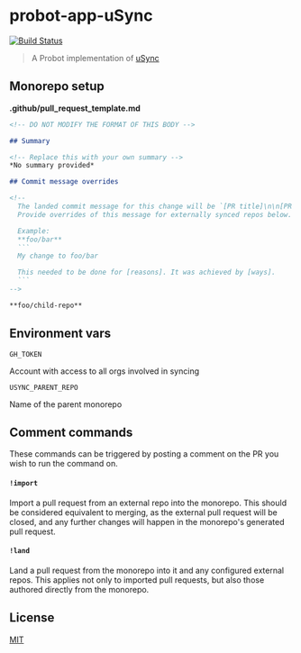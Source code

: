 # probot-app-uSync

[![Build Status](https://badge.buildkite.com/e11ea6abd3bec27ca72ed7c9c437be773d7878dc351ad9f7cd.svg?branch=master)](https://buildkite.com/uberopensource/probot-app-usync)

> A Probot implementation of [uSync](https://github.com/uber-workflow/usync)

## Monorepo setup

**.github/pull_request_template.md**

````md
<!-- DO NOT MODIFY THE FORMAT OF THIS BODY -->

## Summary

<!-- Replace this with your own summary -->
*No summary provided*

## Commit message overrides

<!--
  The landed commit message for this change will be `[PR title]\n\n[PR summary]`.
  Provide overrides of this message for externally synced repos below.

  Example:
  **foo/bar**
  ```
  My change to foo/bar

  This needed to be done for [reasons]. It was achieved by [ways].
  ```
-->

**foo/child-repo**
````

## Environment vars

`GH_TOKEN`

Account with access to all orgs involved in syncing

`USYNC_PARENT_REPO`

Name of the parent monorepo

## Comment commands

These commands can be triggered by posting a comment on the PR you wish to run the command on.

#### `!import`

Import a pull request from an external repo into the monorepo. This should be considered equivalent to merging, as the external pull request will be closed, and any further changes will happen in the monorepo's generated pull request.

#### `!land`

Land a pull request from the monorepo into it and any configured external repos. This applies not only to imported pull requests, but also those authored directly from the monorepo.

## License

[MIT](LICENSE)
